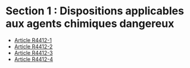 #  Section 1 : Dispositions applicables aux agents chimiques dangereux

* [Article R4412-1](./LEGIARTI000018530954.md)
* [Article R4412-2](./LEGIARTI000025739706.md)
* [Article R4412-3](./LEGIARTI000030680417.md)
* [Article R4412-4](./LEGIARTI000018530948.md)
